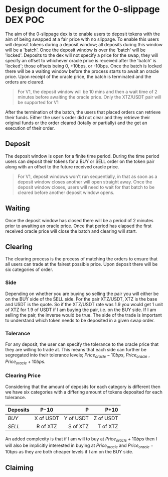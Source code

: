 # Design document for the 0-slippage DEX POC

The aim of the 0-slippage dex is to enable users to deposit tokens with the aim of being swapped at a fair price with no slippage.  To enable this users will deposit tokens during a deposit window; all deposits during this window will be a 'batch'. Once the deposit window is over the 'batch' will be 'locked'. Deposits to the dex will not specify a price for the swap, they will specify an offset to whichever oracle price is received after the 'batch' is 'locked'; those offsets being 0, +10bps, or -10bps.  Once the batch is locked there will be a waiting window before the process starts to await an oracle price.  Upon receipt of the oracle price, the batch is terminated and the orders are cleared.

> For V1, the deposit window will be 10 mins and then a wait time of 2 minutes before awaiting the oracle price.
> Only the XTZ/USDT pair will be supported for V1

After the termination of the batch, the users that placed orders can retrieve their funds.  Either the user's order did not clear and they retrieve their original funds or the order cleared (totally or partially) and the get an execution of their order.


## Deposit

The deposit window is open for a finite time period.  During the time period users can deposit their tokens for a BUY or SELL order on the token pair along with an offset to the future received oracle price.

> For V1, deposit windows won't run sequentially, in that as soon as a deposit window closes another will open straight away.  Once the deposit window closes, users will need to wait for that batch to be cleared before another deposit window opens.

## Waiting

Once the deposit window has closed there will be a period of 2 minutes prior to awaiting an oracle price.  Once that period has elapsed the first received oracle price will close the batch and clearing will start.

## Clearing

The clearing process is the process of matching the orders to ensure that all users can trade at the fairest possible price.  Upon deposit there will be six categories of order.

### Side

Depending on whether you are buying so selling the pair you will either be on the BUY side of the SELL side. For the pair XTZ/USDT, XTZ is the base and USDT is the quote.  So if the XTZ/USDT rate was 1.9 you would get 1 unit of XTZ for 1.9 of USDT if I am buying the pair, i.e. on the BUY side.  If I am selling the pair, the inverse would be true.  The side of the trade is important to understand which token needs to be deposited in a given swap order.

### Tolerance

For any deposit, the user can specify the tolerance to the oracle price that they are willing to trade at. This means that each side can further be segregated into their tolerance levels; $Price_{oracle}-10bps$,  $Price_{oracle}$ ,  $Price_{oracle}+10bps$.

### Clearing Price

Considering that the amount of deposits for each category is different then we have six categories with a differing amount of tokens deposited for each tolerance.


| Deposits | P-10      | P         | P+10      |
|----------|:---------:|----------:|----------:|
| *BUY*    | X of USDT | Y of USDT | Z of USDT |
| *SELL*   | R of XTZ  | S of XTZ  | T of XTZ  |


An added complexity is that if I am will to buy at $Price_{oracle}+10bps$ then I will also be implicitly interested in buying at $Price_{oracle}$ and $Price_{oracle}-10bps$ as they are both cheaper levels if I am on the BUY side.





## Claiming
